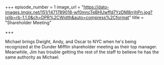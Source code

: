 +++
episode_number = 1
image_url = "https://dato-images.imgix.net/151/1471789018-wf0mncTeBHUwffd7YzDM8rrjhPn.jpg?ixlib=rb-1.1.0&ch=DPR%2CWidth&auto=compress%2Cformat"
title = "Shareholder Meeting"

+++

Michael brings Dwight, Andy, and Oscar to NYC when he's being recognized at the Dunder Mifflin shareholder meeting as their top manager. Meanwhile, Jim has trouble getting the rest of the staff to believe he has the same authority as Michael.